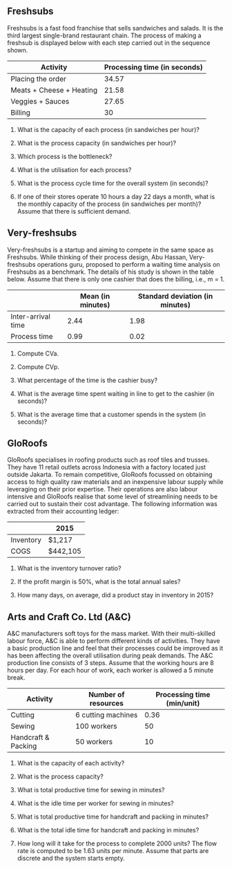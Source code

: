 ## Freshsubs
Freshsubs is a fast food franchise that sells sandwiches and salads. It is the third largest single-brand restaurant chain. The process of making a freshsub is displayed 
below with each step carried out in the sequence shown.

| Activity | Processing time (in seconds) |
|----------|------------------------------|
| Placing the order | 34.57 |
| Meats + Cheese + Heating | 21.58 |
| Veggies + Sauces | 27.65 |
| Billing | 30 |

1. What is the capacity of each process (in sandwiches per hour)?

2. What is the process capacity (in sandwiches per hour)?

3. Which process is the bottleneck?

4. What is the utilisation for each process?

5. What is the process cycle time for the overall system (in seconds)?

6. If one of their stores operate 10 hours a day 22 days a month, what is the monthly capacity of the process (in sandwiches per month)? Assume that there is sufficient demand.

## Very-freshsubs
Very-freshsubs is a startup and aiming to compete in the same space as Freshsubs. While thinking of their process design, Abu Hassan, Very-freshsubs operations
guru, proposed to perform a waiting time analysis on Freshsubs as a benchmark. The details of his study is shown in the table below. Assume that there is only
one cashier that does the billing, i.e., m = 1.

| | Mean (in minutes) | Standard deviation (in minutes) |
|-----|-----|-----|
| Inter-arrival time | 2.44 | 1.98 |
| Process time | 0.99 | 0.02 |

1. Compute CVa.

2. Compute CVp.

3. What percentage of the time is the cashier busy?

4. What is the average time spent waiting in line to get to the cashier (in seconds)?

5. What is the average time that a customer spends in the system (in seconds)?

## GloRoofs
GloRoofs specialises in roofing products such as roof tiles and trusses. They have 11 retail outlets across Indonesia with a factory located just outside
Jakarta. To remain competitive, GloRoofs focussed on obtaining access to high quality raw materials and an inexpensive labour supply while leveraging on their
prior expertise. Their operations are also labour intensive and GloRoofs realise that some level of streamlining needs to be carried out to sustain their cost
advantage. The following information was extracted from their accounting ledger:

| | 2015 |
|-----|-----|
| Inventory | $1,217 |
| COGS | $442,105 |

1. What is the inventory turnover ratio?

2. If the profit margin is 50%, what is the total annual sales?

3. How many days, on average, did a product stay in inventory in 2015?

## Arts and Craft Co. Ltd (A&C)
A&C manufacturers soft toys for the mass market. With their multi-skilled labour force, A&C is able to perform different kinds of activities.
They have a basic production line and feel that their processes could be improved as it has been affecting the overall utilisation during peak demands. The A&C
production line consists of 3 steps. Assume that the working hours are 8 hours per day. For each hour of work, each worker is allowed a 5 minute break.

| Activity | Number of resources | Processing time (min/unit) |
|-----|-----|-----|
| Cutting | 6 cutting machines | 0.36 |
| Sewing | 100 workers | 50 |
| Handcraft & Packing | 50 workers | 10 |

1. What is the capacity of each activity?

2. What is the process capacity?

3. What is total productive time for sewing in minutes?

4. What is the idle time per worker for sewing in minutes?

5. What is total productive time for handcraft and packing in minutes?

6. What is the total idle time for handcraft and packing in minutes?

7. How long will it take for the process to complete 2000 units? The flow rate is computed to be 1.63 units per minute. Assume that parts are discrete and the
system starts empty.
